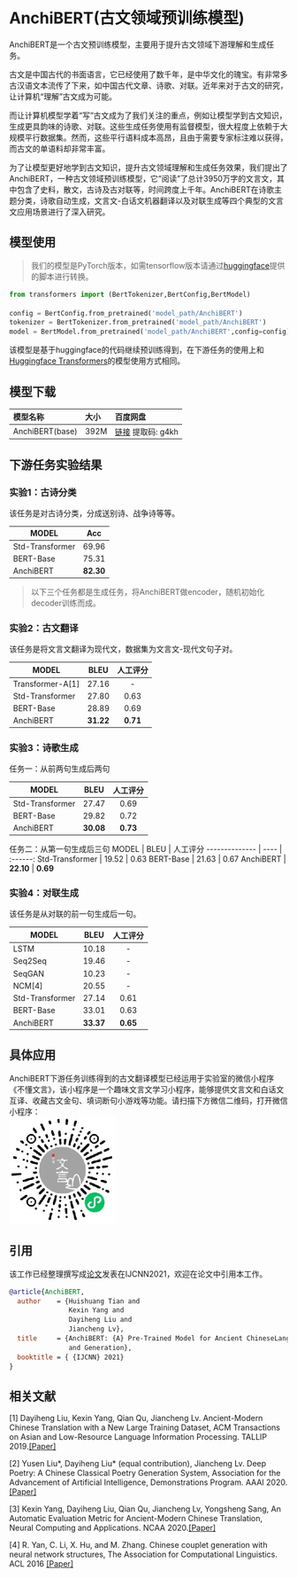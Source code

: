 

# AnchiBERT(古文领域预训练模型)


AnchiBERT是一个古文预训练模型，主要用于提升古文领域下游理解和生成任务。

古文是中国古代的书面语言，它已经使用了数千年，是中华文化的瑰宝。有非常多古汉语文本流传了下来，如中国古代文章、诗歌、对联。近年来对于古文的研究，让计算机“理解”古文成为可能。

而让计算机模型学着“写”古文成为了我们关注的重点，例如让模型学到古文知识，生成更具韵味的诗歌、对联。这些生成任务使用有监督模型，很大程度上依赖于大规模平行数据集。然而，这些平行语料成本高昂，且由于需要专家标注难以获得，而古文的单语料却非常丰富。

为了让模型更好地学到古文知识，提升古文领域理解和生成任务效果，我们提出了 AnchiBERT，一种古文领域预训练模型，它“阅读”了总计3950万字的文言文，其中包含了史料，散文，古诗及古对联等，时间跨度上千年。AnchiBERT在诗歌主题分类，诗歌自动生成，文言文-白话文机器翻译以及对联生成等四个典型的文言文应用场景进行了深入研究。


## 模型使用
> 我们的模型是PyTorch版本，如需tensorflow版本请通过[huggingface](https://github.com/huggingface/transformers)提供的脚本进行转换。

```python
from transformers import (BertTokenizer,BertConfig,BertModel)

config = BertConfig.from_pretrained('model_path/AnchiBERT')
tokenizer = BertTokenizer.from_pretrained('model_path/AnchiBERT')
model = BertModel.from_pretrained('model_path/AnchiBERT',config=config)
```
该模型是基于huggingface的代码继续预训练得到，在下游任务的使用上和[Huggingface Transformers](https://github.com/huggingface/transformers)的模型使用方式相同。

## 模型下载


| 模型名称 | 大小 | 百度网盘 |
| :-----  | :-- | :------ |
| AnchiBERT(base) | 392M | [链接](https://pan.baidu.com/s/1FUiYUnE2u721x-tpmt3q1w) 提取码: g4kh |

## 下游任务实验结果
### 实验1：古诗分类
该任务是对古诗分类，分成送别诗、战争诗等等。

MODEL     | Acc 
--------------  |  :------: 
Std-Transformer |  69.96
BERT-Base | 75.31
AnchiBERT | **82.30**

> 以下三个任务都是生成任务，将AnchiBERT做encoder，随机初始化decoder训练而成。

### 实验2：古文翻译
该任务是将文言文翻译为现代文，数据集为文言文-现代文句子对。

MODEL     | BLEU  | 人工评分
--------------  | ---- | :------: 
Transformer-A[1]  |  27.16 | -
Std-Transformer  | 27.80 | 0.63
BERT-Base  | 28.89 | 0.69
AnchiBERT  | **31.22** | **0.71**

### 实验3：诗歌生成
任务一：从前两句生成后两句

MODEL     | BLEU  | 人工评分
--------------  | ---- | :------: 
Std-Transformer | 27.47 | 0.69
BERT-Base | 29.82 | 0.72
AnchiBERT | **30.08** | **0.73**

任务二：从第一句生成后三句
MODEL     | BLEU  | 人工评分
--------------  | ---- | :------: 
Std-Transformer | 19.52 | 0.63
BERT-Base | 21.63 | 0.67
AnchiBERT | **22.10** | **0.69**

### 实验4：对联生成
该任务是从对联的前一句生成后一句。

MODEL     | BLEU  | 人工评分
--------------  | ---- | :------: 
LSTM  | 10.18 | -
Seq2Seq  | 19.46 | -
SeqGAN  | 10.23 | -
NCM[4]  | 20.55 | -
Std-Transformer  | 27.14 | 0.61
BERT-Base  | 33.01 | 0.63
AnchiBERT  | **33.37** | **0.65**

## 具体应用
AnchiBERT下游任务训练得到的古文翻译模型已经运用于实验室的微信小程序《不懂文言》，该小程序是一个趣味文言文学习小程序，能够提供文言文和白话文互译、收藏古文金句、填词断句小游戏等功能。请扫描下方微信二维码，打开微信小程序：<br>
![image](https://github.com/GeorgeLan/Research/blob/main/NLP/images/AI%E5%B0%8F%E7%BF%BB.jpg)<br>
## 引用
该工作已经整理撰写成[论文](https://arxiv.org/abs/2009.11473)发表在IJCNN2021，欢迎在论文中引用本工作。
```bibtex
@article{AnchiBERT,
  author    = {Huishuang Tian and
               Kexin Yang and
               Dayiheng Liu and
               Jiancheng Lv},
  title     = {AnchiBERT: {A} Pre-Trained Model for Ancient ChineseLanguage Understanding
               and Generation},
  booktitle = { {IJCNN} 2021}
}
```

## 相关文献


[1] Dayiheng Liu, Kexin Yang, Qian Qu, Jiancheng Lv. Ancient-Modern Chinese Translation with a New Large Training Dataset, ACM Transactions on Asian and Low-Resource Language Information Processing. TALLIP 2019.[[Paper]](https://arxiv.org/abs/1808.03738)

[2] Yusen Liu*, Dayiheng Liu* (equal contribution), Jiancheng Lv. Deep Poetry: A Chinese Classical Poetry Generation System, Association for the Advancement of Artificial Intelligence, Demonstrations Program. AAAI 2020.[[Paper]](https://arxiv.org/abs/1911.08212)

[3] Kexin Yang, Dayiheng Liu, Qian Qu, Jiancheng Lv, Yongsheng Sang, An Automatic Evaluation Metric for Ancient-Modern Chinese Translation, Neural Computing and Applications. NCAA 2020.[[Paper]](https://link.springer.com/article/10.1007/s00521-020-05216-8)

[4] R. Yan, C. Li, X. Hu, and M. Zhang. Chinese couplet generation with neural network structures, The Association for Computational Linguistics. ACL 2016 [[Paper]](https://doi.org/10.18653/v1/p16-1222)


